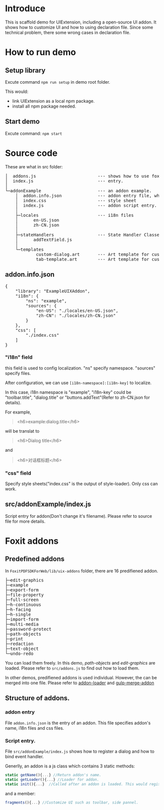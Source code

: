 # Introduce

This is scaffold demo for UIExtension, including a open-source UI addon. It shows how to customize UI and how to using declaration file. Since some technical problem, there some wrong cases in declaration file.

# How to run demo

## Setup library
Excute command `npm run setup` in demo root folder.

This would:

-   link UIExtension as a local npm package.
-   install all npm package needed.

## Start demo

Excute command:
`npm start`

# Source code

These are what in src folder:
<pre>
│  addons.js                        --- shows how to use foxit addons.
│  index.js                         --- entry.
│
└─addonExample                      --- an addon example. 
    │  addon.info.json              --- addon entry file, which specified all related file in an addon.
    │  index.css                    --- style sheet
    │  index.js                     --- addon script entry. DON'T modify it's file name.
    │
    ├─locales                       --- i18n files
    │      en-US.json
    │      zh-CN.json
    │
    ├─stateHandlers                 --- State Handler Classes which extend IStateHandler 
    │      addTextField.js
    │
    └─templates
            custom-dialog.art       --- Art template for customed dialog.
            tab-template.art        --- Art template for customed tool bar.
</pre>

## addon.info.json

<pre>
{
    "library": "ExampleUIXAddon",
    "i18n": {
        "ns": "example",
        "sources": {
            "en-US": "./locales/en-US.json",
            "zh-CN": "./locales/zh-CN.json"
        }
    },
    "css": [
        "./index.css"
    ]
}
</pre>

### "i18n" field
this field is used to config localization. "ns" specify namespace. "sources" specify files.

After configuration, we can use `[i18n-namespace]:[i18n-key]` to localize.

In this case, i18n namespace is "example", "i18n-key" could be "toolbar.title", "dialog.title" or "buttons.addText"(Refer to zh-CN.json for details). 

For example, 
> &lt;h6&gt;example:dialog.title&lt;/h6&gt;

will be translat to 
> &lt;h6&gt;Dialog title&lt;/h6&gt;

and 
> &lt;h6&gt;对话框标题&lt;/h6&gt;

### "css" field
Specify style sheets("index.css" is the output of style-loader).  Only css can work. 


## src/addonExample/index.js
Script entry for addon(Don't change it's filename). Please refer to source file for more details.

# Foxit addons
## Predefined addons
In `FoxitPDFSDKForWeb/lib/uix-addons` folder, there are 16 predifiened addon.
<pre>
├─edit-graphics
├─example
├─export-form
├─file-property
├─full-screen
├─h-continuous
├─h-facing
├─h-single
├─import-form
├─multi-media
├─password-protect
├─path-objects
├─print
├─redaction
├─text-object
└─undo-redo
</pre>

You can load them freely. In this demo, <i>path-objects</i> and <i>edit-graphics</i> are loaded. Please refer to `src/addons.js` to find out how to load them.

In other demos, predifiened addons is used individual. However, the can be merged into one file. Please refer to [addon-loader](https://www.npmjs.com/package/@foxitsoftware/addon-loader) and
[gulp-merge-addon](https://www.npmjs.com/package/@foxitsoftware/gulp-merge-addon)

## Structure of addons.
### addon entry
File `addon.info.json` is the entry of an addon. This file specifies addon's name, i18n files and css files.
### Script entry.
File `src/addonExample/index.js` shows how to register a dialog and how to bind event handler.

Generlly, an addon is a js class which contains 3 static methods:
``` javascript
static getName(){...} //Return addon's name.
static getLoader(){...} //Loader for addon.
static init(){...}  //Called after an addon is loaded. This would register some UI component.
```                             
and a member:
```javascript
fragments(){...} //Customize UI such as toolbar, side pannel.
```
